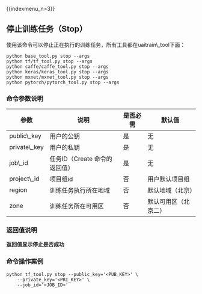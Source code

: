 {{indexmenu_n>3}}

## 停止训练任务（Stop）

使用该命令可以停止正在执行的训练任务，所有工具都在uaitrain\\\_tool下面：

    python base_tool.py stop --args
    python tf/tf_tool.py stop --args
    python caffe/caffe_tool.py stop --args
    python keras/keras_tool.py stop --args
    python mxnet/mxnet_tool.py stop --args
    python pytorch/pytorch_tool.py stop --args

### 命令参数说明

| 参数             | 说明                  | 是否必需 | 默认值        |
| -------------- | ------------------- | ---- | ---------- |
| public\\\_key  | 用户的公钥               | 是    | 无          |
| private\\\_key | 用户的私钥               | 是    | 无          |
| job\\\_id      | 任务ID（Create 命令的返回值） | 是    | 无          |
| project\\\_id  | 项目组id               | 否    | 用户默认项目组    |
| region         | 训练任务执行所在地域          | 否    | 默认地域（北京）   |
| zone           | 训练任务所在可用区           | 否    | 默认可用区（北京二） |

### 返回值说明

**返回值显示停止是否成功**

### 命令操作案例

    python tf_tool.py stop --public_key='<PUB_KEY>' \
        --private_key='<PRI_KEY>' \
        --job_id=’<JOB_ID>’
